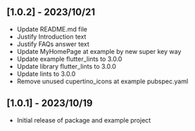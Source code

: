 ## [1.0.2] - 2023/10/21

* Update README.md file
* Justify Introduction text
* Justify FAQs answer text
* Update MyHomePage at example by new super key way 
* Update example flutter_lints to 3.0.0
* Update library flutter_lints to 3.0.0
* Update lints to 3.0.0
* Remove unused cupertino_icons at example pubspec.yaml

## [1.0.1] - 2023/10/19

* Initial release of package and example project
